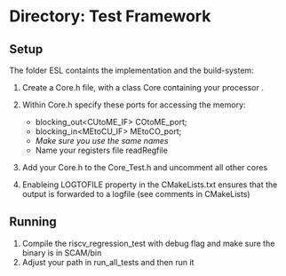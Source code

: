 # Directory: Test Framework

## Setup
The folder ESL containts the implementation and the build-system:
1) Create a Core.h file, with a class Core containing your processor . 
2) Within Core.h specify these ports for accessing the memory:
    * blocking_out<CUtoME_IF> COtoME_port;
    * blocking_in<MEtoCU_IF> MEtoCO_port;
    * *Make sure you use the same names*
    * Name your registers file readRegfile
3) Add your Core.h to the Core_Test.h and uncomment all other cores

4) Enableing LOGTOFILE property in the CMakeLists.txt ensures that the 
output is forwarded to a logfile (see comments in CMakeLists)

## Running

1) Compile the riscv_regression_test with debug flag and make sure the binary is in SCAM/bin
2) Adjust your path in run_all_tests and then run it










 

